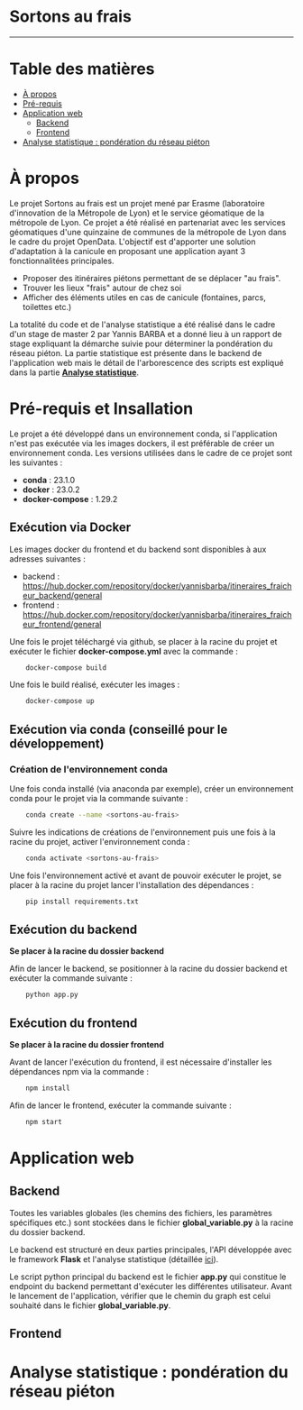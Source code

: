 # Sortons au frais

---

# Table des matières

- [À propos](#à-propos)
- [Pré-requis](#pré-requis)
- [Application web](#application-web)
    - [Backend](#backend)
    - [Frontend](#frontend)
- [Analyse statistique : pondération du réseau piéton](#analyse-statistique--pondération-du-réseau-piéton)

# À propos

Le projet Sortons au frais est un projet mené par Erasme (laboratoire d'innovation de la Métropole de Lyon) et le service géomatique de la métropole de Lyon. Ce projet a été réalisé en partenariat avec les services géomatiques d'une quinzaine de communes de la métropole de Lyon dans le cadre du projet OpenData. 
L'objectif est d'apporter une solution d'adaptation à la canicule en proposant une application ayant 3 fonctionnalitées principales. 

- Proposer des itinéraires piétons permettant de se déplacer "au frais".
- Trouver les lieux "frais" autour de chez soi
- Afficher des éléments utiles en cas de canicule (fontaines, parcs, toilettes etc.)

La totalité du code et de l'analyse statistique a été réalisé dans le cadre d'un stage de master 2 par Yannis BARBA et a donné lieu à un rapport de stage expliquant la démarche suivie pour déterminer la pondération du réseau piéton.
La partie statistique est présente dans le backend de l'application web mais le détail de l'arborescence des scripts est expliqué dans la partie [**Analyse statistique**](#analyse-statistique--pondération-du-réseau-piéton).

# Pré-requis et Insallation

Le projet a été développé dans un environnement conda, si l'application n'est pas exécutée via les images dockers, il est préférable de créer un environnement conda. Les versions utilisées dans le cadre de ce projet sont les suivantes : 

- **conda** : 23.1.0
- **docker** :  23.0.2
- **docker-compose** : 1.29.2

## Exécution via Docker

Les images docker du frontend et du backend sont disponibles à aux adresses suivantes : 
- backend : https://hub.docker.com/repository/docker/yannisbarba/itineraires_fraicheur_backend/general
- frontend : https://hub.docker.com/repository/docker/yannisbarba/itineraires_fraicheur_frontend/general

Une fois le projet téléchargé via github, se placer à la racine du projet et exécuter le fichier **docker-compose.yml** avec la commande :

```bash
    docker-compose build
```

Une fois le build réalisé, exécuter les images : 

```bash
    docker-compose up
```

## Exécution via conda (conseillé pour le développement)

### Création de l'environnement conda

Une fois conda installé (via anaconda par exemple), créer un environnement conda pour le projet via la commande suivante : 

```bash
    conda create --name <sortons-au-frais>
```
Suivre les indications de créations de l'environnement puis une fois à la racine du projet, activer l'environnement conda : 

```bash
    conda activate <sortons-au-frais>
```

Une fois l'environnement activé et avant de pouvoir exécuter le projet, se placer à la racine du projet lancer l'installation des dépendances : 

```bash
    pip install requirements.txt
```

## Exécution du backend
**Se placer à la racine du dossier backend**

Afin de lancer le backend, se positionner à la racine du dossier backend et exécuter la commande suivante : 

```bash
    python app.py

```

## Exécution du frontend
**Se placer à la racine du dossier frontend**

Avant de lancer l'exécution du frontend, il est nécessaire d'installer les dépendances npm via la commande : 

```bash
    npm install
```

Afin de lancer le frontend, exécuter la commande suivante : 

```bash
    npm start
```



# Application web

## Backend

Toutes les variables globales (les chemins des fichiers, les paramètres spécifiques etc.) sont stockées dans le fichier **global_variable.py** à la racine du dossier backend.

Le backend est structuré en deux parties principales, l'API développée avec le framework **Flask** et l'analyse statistique (détaillée [ici](#analyse-statistique--pondération-du-réseau-piéton)).

Le script python principal du backend est le fichier **app.py** qui constitue le endpoint du backend permettant d'exécuter les différentes utilisateur. Avant le lancement de l'application, vérifier que le chemin du graph est celui souhaité dans le fichier **global_variable.py**.





## Frontend

# Analyse statistique : pondération du réseau piéton
